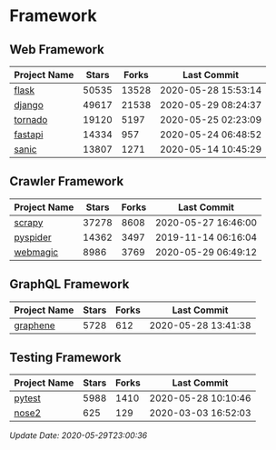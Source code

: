 # Framework

## Web Framework

| Project Name | Stars | Forks | Last Commit |
| ------------ | ----- | ----- | ----------- |
| [flask](https://github.com/pallets/flask) | 50535 | 13528 | 2020-05-28 15:53:14 |
| [django](https://github.com/django/django) | 49617 | 21538 | 2020-05-29 08:24:37 |
| [tornado](https://github.com/tornadoweb/tornado) | 19120 | 5197 | 2020-05-25 02:23:09 |
| [fastapi](https://github.com/tiangolo/fastapi) | 14334 | 957 | 2020-05-24 06:48:52 |
| [sanic](https://github.com/huge-success/sanic) | 13807 | 1271 | 2020-05-14 10:45:29 |

## Crawler Framework

| Project Name | Stars | Forks | Last Commit |
| ------------ | ----- | ----- | ----------- |
| [scrapy](https://github.com/scrapy/scrapy) | 37278 | 8608 | 2020-05-27 16:46:00 |
| [pyspider](https://github.com/binux/pyspider) | 14362 | 3497 | 2019-11-14 06:16:04 |
| [webmagic](https://github.com/code4craft/webmagic) | 8986 | 3769 | 2020-05-29 06:49:12 |

## GraphQL Framework

| Project Name | Stars | Forks | Last Commit |
| ------------ | ----- | ----- | ----------- |
| [graphene](https://github.com/graphql-python/graphene) | 5728 | 612 | 2020-05-28 13:41:38 |

## Testing Framework

| Project Name | Stars | Forks | Last Commit |
| ------------ | ----- | ----- | ----------- |
| [pytest](https://github.com/pytest-dev/pytest) | 5988 | 1410 | 2020-05-28 10:10:46 |
| [nose2](https://github.com/nose-devs/nose2) | 625 | 129 | 2020-03-03 16:52:03 |

*Update Date: 2020-05-29T23:00:36*